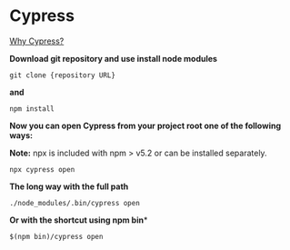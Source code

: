 # Cypress

[Why Cypress?](https://docs.cypress.io/guides/overview/why-cypress#What-you-ll-learn)

**Download git repository and use install node modules**
```
git clone {repository URL}
```
**and**
```
npm install
```
**Now you can open Cypress from your project root one of the following ways:**

**Note:** npx is included with npm > v5.2 or can be installed separately.
```
npx cypress open
```
**The long way with the full path**
```
./node_modules/.bin/cypress open
```
**Or with the shortcut using npm bin***
```
$(npm bin)/cypress open
```

